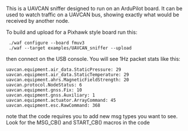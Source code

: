 This is a UAVCAN sniffer designed to run on an ArduPilot board. It can
be used to watch traffic on a UAVCAN bus, showing exactly what would
be received by another node.

To build and upload for a Pixhawk style board run this:

```
 ./waf configure --board fmuv3 
 ./waf --target examples/UAVCAN_sniffer --upload
```
 
then connect on the USB console. You will see 1Hz packet stats like
this:

```
uavcan.equipment.air_data.StaticPressure: 29
uavcan.equipment.air_data.StaticTemperature: 29
uavcan.equipment.ahrs.MagneticFieldStrength: 20
uavcan.protocol.NodeStatus: 6
uavcan.equipment.gnss.Fix: 10
uavcan.equipment.gnss.Auxiliary: 1
uavcan.equipment.actuator.ArrayCommand: 45
uavcan.equipment.esc.RawCommand: 368
```

note that the code requires you to add new msg types you want to
see. Look for the MSG_CB() and START_CB() macros in the code
